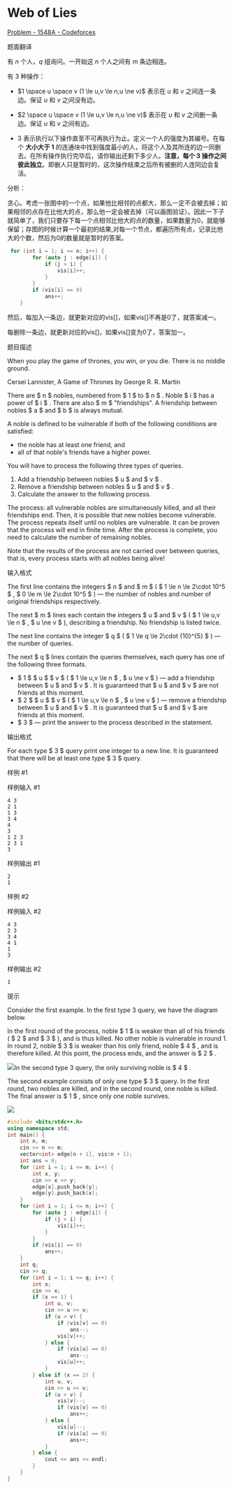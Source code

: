 # Web of Lies

[Problem - 1548A - Codeforces](https://codeforces.com/problemset/problem/1548/A) 

题面翻译

有 $n$ 个人，$q$ 组询问。一开始这 $n$ 个人之间有 $m$ 条边相连。

有 3 种操作：

- $1 \space u \space v (1 \le u,v \le n,u \ne v)$ 表示在 $u$ 和 $v$ 之间连一条边。保证 $u$ 和 $v$ 之间没有边。

- $2 \space u \space v (1 \le u,v \le n,u \ne v)$ 表示在 $u$ 和 $v$ 之间删一条边。保证 $u$ 和 $v$ 之间有边。

- $3$ 表示执行以下操作直至不可再执行为止。定义一个人的强度为其编号。在每个 **大小大于 1** 的连通块中找到强度最小的人，将这个人及其所连的边一同删去。在所有操作执行完毕后，请你输出还剩下多少人。**注意，每个 3 操作之间彼此独立**。即删人只是暂时的，这次操作结束之后所有被删的人连同边会复活。



分析：

贪心。考虑一张图中的一个点，如果他比相邻的点都大，那么一定不会被去掉；如果相邻的点存在比他大的点，那么他一定会被去掉（可以画图验证）。因此一下子就简单了，我们只要存下每一个点相邻比他大的点的数量，如果数量为0，就能够保留；存图的时候计算一个最初的结果,对每一个节点，都遍历所有点，记录比他大的个数，然后为0的数量就是暂时的答案。

```cpp
 for (int i = 1; i <= n; i++) {
        for (auto j : edge[i]) {
            if (j > i) {
                vis[i]++;
            }
        }
        if (vis[i] == 0)
            ans++;
    }
```

然后，每加入一条边，就更新对应的vis[]，如果vis[]不再是0了，就答案减一。

每删除一条边，就更新对应的vis[]，如果vis[]变为0了，答案加一。



题目描述

When you play the game of thrones, you win, or you die. There is no middle ground.

Cersei Lannister, A Game of Thrones by George R. R. Martin



There are $ n $ nobles, numbered from $ 1 $ to $ n $ . Noble $ i $ has a power of $ i $ . There are also $ m $ "friendships". A friendship between nobles $ a $ and $ b $ is always mutual.

A noble is defined to be vulnerable if both of the following conditions are satisfied:

- the noble has at least one friend, and
- all of that noble's friends have a higher power.

You will have to process the following three types of queries.

1. Add a friendship between nobles $ u $ and $ v $ .
2. Remove a friendship between nobles $ u $ and $ v $ .
3. Calculate the answer to the following process.

The process: all vulnerable nobles are simultaneously killed, and all their friendships end. Then, it is possible that new nobles become vulnerable. The process repeats itself until no nobles are vulnerable. It can be proven that the process will end in finite time. After the process is complete, you need to calculate the number of remaining nobles.

Note that the results of the process are not carried over between queries, that is, every process starts with all nobles being alive!

输入格式

The first line contains the integers $ n $ and $ m $ ( $ 1 \le n \le 2\cdot 10^5 $ , $ 0 \le m \le 2\cdot 10^5 $ ) — the number of nobles and number of original friendships respectively.

The next $ m $ lines each contain the integers $ u $ and $ v $ ( $ 1 \le u,v \le n $ , $ u \ne v $ ), describing a friendship. No friendship is listed twice.

The next line contains the integer $ q $ ( $ 1 \le q \le 2\cdot {10}^{5} $ ) — the number of queries.

The next $ q $ lines contain the queries themselves, each query has one of the following three formats.

- $ 1 $ $ u $ $ v $ ( $ 1 \le u,v \le n $ , $ u \ne v $ ) — add a friendship between $ u $ and $ v $ . It is guaranteed that $ u $ and $ v $ are not friends at this moment.
- $ 2 $ $ u $ $ v $ ( $ 1 \le u,v \le n $ , $ u \ne v $ ) — remove a friendship between $ u $ and $ v $ . It is guaranteed that $ u $ and $ v $ are friends at this moment.
- $ 3 $ — print the answer to the process described in the statement.

输出格式

For each type $ 3 $ query print one integer to a new line. It is guaranteed that there will be at least one type $ 3 $ query.

样例 #1

样例输入 #1

```
4 3
2 1
1 3
3 4
4
3
1 2 3
2 3 1
3
```

样例输出 #1

```
2
1
```

样例 #2

样例输入 #2

```
4 3
2 3
3 4
4 1
1
3
```

样例输出 #2

```
1
```

提示

Consider the first example. In the first type 3 query, we have the diagram below.

In the first round of the process, noble $ 1 $ is weaker than all of his friends ( $ 2 $ and $ 3 $ ), and is thus killed. No other noble is vulnerable in round 1. In round 2, noble $ 3 $ is weaker than his only friend, noble $ 4 $ , and is therefore killed. At this point, the process ends, and the answer is $ 2 $ .

 ![](https://image-host-lzq.oss-cn-guangzhou.aliyuncs.com/eccd6f0add10562eaeff6f7302fe13d3e1f9be51.png)In the second type 3 query, the only surviving noble is $ 4 $ .

The second example consists of only one type $ 3 $ query. In the first round, two nobles are killed, and in the second round, one noble is killed. The final answer is $ 1 $ , since only one noble survives.

 ![](https://image-host-lzq.oss-cn-guangzhou.aliyuncs.com/af37f9a008f1a978239a03ac88fceea275d5859b.png)



```cpp
#include <bits/stdc++.h>
using namespace std;
int main() {
    int n, m;
    cin >> n >> m;
    vector<int> edge[n + 1], vis(n + 1);
    int ans = 0;
    for (int i = 1; i <= m; i++) {
        int x, y;
        cin >> x >> y;
        edge[x].push_back(y);
        edge[y].push_back(x);
    }
    for (int i = 1; i <= n; i++) {
        for (auto j : edge[i]) {
            if (j > i) {
                vis[i]++;
            }
        }
        if (vis[i] == 0)
            ans++;
    }
    int q;
    cin >> q;
    for (int i = 1; i <= q; i++) {
        int x;
        cin >> x;
        if (x == 1) {
            int u, v;
            cin >> u >> v;
            if (u > v) {
                if (vis[v] == 0)
                    ans--;
                vis[v]++;
            } else {
                if (vis[u] == 0)
                    ans--;
                vis[u]++;
            }
        } else if (x == 2) {
            int u, v;
            cin >> u >> v;
            if (u > v) {
                vis[v]--;
                if (vis[v] == 0)
                    ans++;
            } else {
                vis[u]--;
                if (vis[u] == 0)
                    ans++;
            }
        } else {
            cout << ans << endl;
        }
    }
}
```

